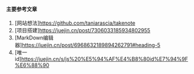 #### 主要参考文章
1. [网站想法]https://github.com/taniarascia/takenote
2. [项目搭建]https://juejin.cn/post/7306033185934802955
3. [MarkDown编辑器]https://juejin.cn/post/6968632189894262791#heading-5
3. [唯一id]https://juejin.cn/s/js%20%E5%94%AF%E4%B8%80id%E7%94%9F%E6%88%90

